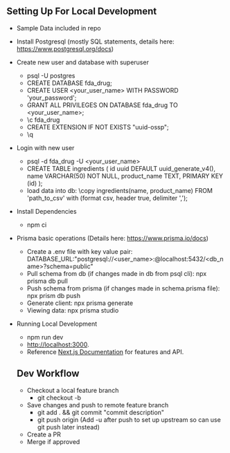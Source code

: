 ## Setting Up For Local Development

- Sample Data included in repo

- Install Postgresql (mostly SQL statements, details here: https://www.postgresql.org/docs)
- Create new user and database with superuser
  - psql -U postgres
  - CREATE DATABASE fda_drug;
  - CREATE USER <your_user_name> WITH PASSWORD 'your_password';
  - GRANT ALL PRIVILEGES ON DATABASE fda_drug TO <your_user_name>;
  - \c fda_drug
  - CREATE EXTENSION IF NOT EXISTS "uuid-ossp";
  - \q
- Login with new user
  - psql -d fda_drug -U <your_user_name>
  - CREATE TABLE ingredients (
    id uuid DEFAULT uuid_generate_v4(),
    name VARCHAR(50) NOT NULL,
    product_name TEXT,
    PRIMARY KEY (id)
    );
  - load data into db: \copy ingredients(name, product_name) FROM 'path_to_csv' with (format csv, header true, delimiter ',');
- Install Dependencies
  - npm ci
- Prisma basic operations (Details here: https://www.prisma.io/docs)

  - Create a .env file with key value pair: DATABASE_URL:"postgresql://<user_name>:<password>@localhost:5432/<db_name>?schema=public"
  - Pull schema from db (if changes made in db from psql cli): npx prisma db pull
  - Push schema from prisma (if changes made in schema.prisma file): npx prism db push
  - Generate client: npx prisma generate
  - Viewing data: npx prisma studio

- Running Local Development

  - npm run dev
  - [http://localhost:3000](http://localhost:3000).
  - Reference [Next.js Documentation](https://nextjs.org/docs) for features and API.

  ## Dev Workflow

  - Checkout a local feature branch
    - git checkout -b <name-shortDescription>
  - Save changes and push to remote feature branch
    - git add . && git commit "commit description"
    - git push origin <feature-branch-name> (Add -u after push to set up upstream so can use git push later instead)
  - Create a PR
  - Merge if approved
